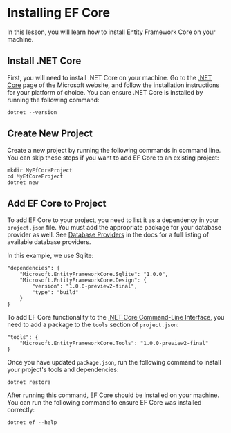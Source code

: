 # Installing EF Core  
 
In this lesson, you will learn how to install Entity Framework Core on your machine.
 
## Install .NET Core 
 
First, you will need to install .NET Core on your machine. Go to the [.NET Core](https://www.microsoft.com/net/core) page of the Microsoft website, and follow the installation instructions for your platform of choice. You can ensure .NET Core is installed by running the following command: 
 
``` 
dotnet --version 
``` 
  
## Create New Project 
 
Create a new project by running the following commands in command line. You can skip these steps if you want to add EF Core to an existing project:  
 
```  
mkdir MyEfCoreProject
cd MyEfCoreProject
dotnet new 
```  
  
## Add EF Core to Project 
 
To add EF Core to your project, you need to list it as a dependency in your `project.json` file. You must add the appropriate package for your database provider as well. See [Database Providers](https://docs.microsoft.com/en-us/ef/core/providers/) in the docs for a full listing of available database providers.

In this example, we use Sqlite:
 
```{json} 
"dependencies": {
    "Microsoft.EntityFrameworkCore.Sqlite": "1.0.0", 
    "Microsoft.EntityFrameworkCore.Design": {       
        "version": "1.0.0-preview2-final", 
        "type": "build"  
    }   
} 
``` 
 
To add EF Core functionality to the [.NET Core Command-Line Interface](https://docs.microsoft.com/en-us/dotnet/articles/core/tools/), you need to add a package to the `tools` section of `project.json`: 
 
``` 
"tools": { 
    "Microsoft.EntityFrameworkCore.Tools": "1.0.0-preview2-final" 
} 
``` 
 
Once you have updated `package.json`, run the following command to install your project's tools and dependencies: 
 
``` 
dotnet restore 
``` 
 
After running this command, EF Core should be installed on your machine. You can run the following command to ensure EF Core was installed correctly: 
 
``` 
dotnet ef --help 
``` 
 
